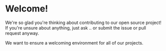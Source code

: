# Welcome!
We're so glad you're thinking about contributing to our open source project!
If you're unsure about anything, just ask .. or submit the issue or pull request anyway.

We want to ensure a welcoming environment for all of our projects.
